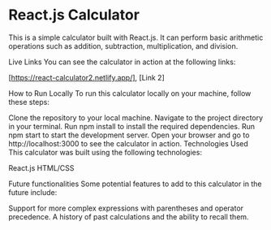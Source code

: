 # React.js Calculator
This is a simple calculator built with React.js. It can perform basic arithmetic operations such as addition, subtraction, multiplication, and division.

Live Links
You can see the calculator in action at the following links:

[https://react-calculator2.netlify.app/], 
[Link 2]


How to Run Locally
To run this calculator locally on your machine, follow these steps:

Clone the repository to your local machine.
Navigate to the project directory in your terminal.
Run npm install to install the required dependencies.
Run npm start to start the development server.
Open your browser and go to http://localhost:3000 to see the calculator in action.
Technologies Used
This calculator was built using the following technologies:

React.js
HTML/CSS

Future functionalities
Some potential features to add to this calculator in the future include:

Support for more complex expressions with parentheses and operator precedence.
A history of past calculations and the ability to recall them.
